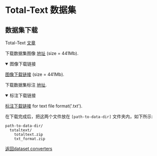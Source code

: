 # Total-Text 数据集

## 数据集下载

Total-Text [文章](https://arxiv.org/abs/1710.10400)

下载数据集图像 [地址](https://github.com/cs-chan/Total-Text-Dataset/tree/master/Dataset)  (size = 441Mb).

<details open markdown>
  <summary>图像下载链接</summary>

   [图像下载链接](https://drive.google.com/file/d/1bC68CzsSVTusZVvOkk7imSZSbgD1MqK2/view?usp=sharing) (size = 441Mb).

</details>

下载数据集标注 [地址](https://github.com/cs-chan/Total-Text-Dataset/tree/master/Groundtruth/Text).

<details open markdown>
  <summary>标注下载链接</summary>

   [标注下载链接](https://drive.google.com/file/d/1v-pd-74EkZ3dWe6k0qppRtetjdPQ3ms1/view?usp=sharing) for text file format('.txt').

</details>

在下载完成后，把这两个文件放在 `[path-to-data-dir]` 文件夹内，如下所示:
```
path-to-data-dir/
  totaltext/
    totaltext.zip
    txt_format.zip

```

[返回dataset converters](converters.md)
